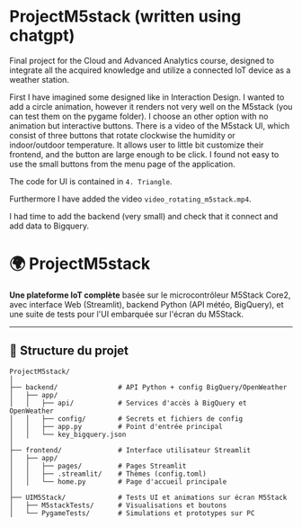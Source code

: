 # ProjectM5stack (written using chatgpt)
Final project for the Cloud and Advanced Analytics course, designed to integrate all the acquired knowledge and utilize a connected IoT device as a weather station.

First I have imagined some designed like in Interaction Design. I wanted to add a circle animation, however it renders not very well on the M5stack (you can test them on the pygame folder). I choose an other option with no animation but interactive buttons.
There is a video of the M5stack UI, which consist of three buttons that rotate clockwise the humidity or indoor/outdoor temperature. 
It allows user to little bit customize their frontend, and the button are large enough to be click. I found not easy to use the small buttons from the menu page of the application.

The code for UI is contained in `4. Triangle`.

Furthermore I have added the video `video_rotating_m5stack.mp4`. 

I had time to add the backend (very small) and check that it connect and add data to Bigquery.


# 🌍 ProjectM5stack

**Une plateforme IoT complète** basée sur le microcontrôleur M5Stack Core2, avec interface Web (Streamlit), backend Python (API météo, BigQuery), et une suite de tests pour l'UI embarquée sur l'écran du M5Stack.

---

## 📁 Structure du projet

```plaintext
ProjectM5stack/
│
├── backend/               # API Python + config BigQuery/OpenWeather
│   ├── app/
│   │   ├── api/           # Services d'accès à BigQuery et OpenWeather
│   │   ├── config/        # Secrets et fichiers de config
│   │   ├── app.py         # Point d'entrée principal
│   │   └── key_bigquery.json
│
├── frontend/              # Interface utilisateur Streamlit
│   ├── app/
│   │   ├── pages/         # Pages Streamlit
│   │   ├── .streamlit/    # Thèmes (config.toml)
│   │   └── home.py        # Page d'accueil principale
│
├── UIM5Stack/             # Tests UI et animations sur écran M5Stack
│   ├── M5stackTests/      # Visualisations et boutons
│   └── PygameTests/       # Simulations et prototypes sur PC
